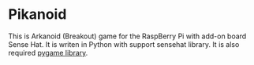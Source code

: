 # Pikanoid

This is Arkanoid (Breakout) game for the RaspBerry Pi with add-on board Sense Hat.
It is writen in Python with support sensehat library. It is also required [pygame library](http://www.pygame.org/wiki/GettingStarted).
